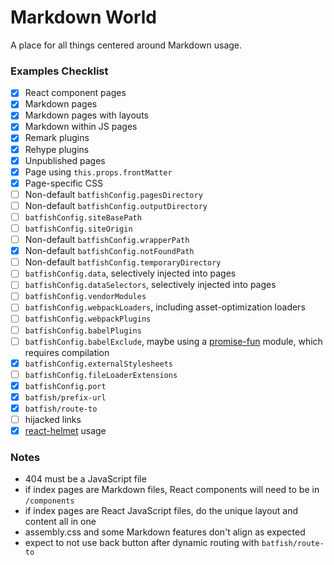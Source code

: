 # Markdown World

A place for all things centered around Markdown usage.

### Examples Checklist
- [x] React component pages
- [x] Markdown pages
- [x] Markdown pages with layouts
- [x] Markdown within JS pages
- [x] Remark plugins
- [x] Rehype plugins
- [x] Unpublished pages
- [x] Page using `this.props.frontMatter`
- [x] Page-specific CSS
- [ ] Non-default `batfishConfig.pagesDirectory`
- [ ] Non-default `batfishConfig.outputDirectory`
- [ ] `batfishConfig.siteBasePath`
- [ ] `batfishConfig.siteOrigin`
- [ ] Non-default `batfishConfig.wrapperPath`
- [x] Non-default `batfishConfig.notFoundPath`
- [ ] Non-default `batfishConfig.temporaryDirectory`
- [ ] `batfishConfig.data`, selectively injected into pages
- [ ] `batfishConfig.dataSelectors`, selectively injected into pages
- [ ] `batfishConfig.vendorModules`
- [ ] `batfishConfig.webpackLoaders`, including asset-optimization loaders
- [ ] `batfishConfig.webpackPlugins`
- [ ] `batfishConfig.babelPlugins`
- [ ] `batfishConfig.babelExclude`, maybe using a [promise-fun](https://github.com/sindresorhus/promise-fun) module, which requires compilation
- [x] `batfishConfig.externalStylesheets`
- [ ] `batfishConfig.fileLoaderExtensions`
- [x] `batfishConfig.port`
- [x] `batfish/prefix-url`
- [x] `batfish/route-to`
- [ ] hijacked links
- [x] [react-helmet](https://github.com/nfl/react-helmet) usage

### Notes
- 404 must be a JavaScript file
- if index pages are Markdown files, React components will need to be in `/components`
- if index pages are React JavaScript files, do the unique layout and content all in one
- assembly.css and some Markdown features don't align as expected
- expect to not use back button after dynamic routing with `batfish/route-to`
